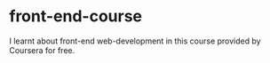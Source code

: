 # front-end-course
I learnt about front-end web-development in this course provided by Coursera for free.
